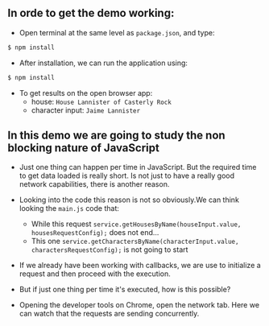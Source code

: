 ## In orde to get the demo working:

* Open terminal at the same level as `package.json`, and type:
```bash
$ npm install
```
* After installation, we can run the application using:
```bash
$ npm install
```
* To get results on the open browser app:
    * house: `House Lannister of Casterly Rock`
    * character input: `Jaime Lannister`

## In this demo we are going to study the non blocking nature of JavaScript

* Just one thing can happen per time in JavaScript. But the required time to get data loaded is really short. Is not just to have a really good network capabilities, there is another reason.

* Looking into the code this reason is not so obviously.We can think looking the `main.js` code that:
    * While this request `service.getHousesByName(houseInput.value, housesRequestConfig);` does not end...
    * This one `service.getCharactersByName(characterInput.value, charactersRequestConfig);` is not going to start

* If we already have been working with callbacks, we are use to initialize a request and then proceed with the execution.

* But if just one thing per time it's executed, how is this possible?

* Opening the developer tools on Chrome, open the network tab. Here  we can watch that the requests are sending concurrently.
